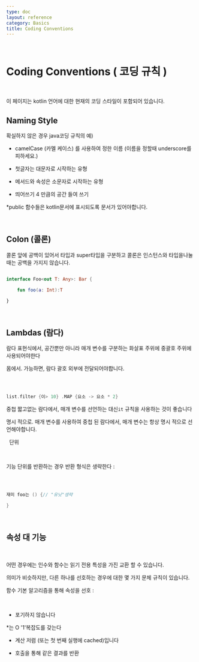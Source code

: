 ```yaml
---
type: doc
layout: reference
category: Basics
title: Coding Conventions
---
```






 

# Coding Conventions ( 코딩 규칙 )

 

이 페이지는 kotlin 언어에 대한 현재의 코딩 스타일이 포함되어 있습니다.


## Naming Style

확실하지 않은 경우 java코딩 규칙의 예)


* camelCase (카멜 케이스) 를 사용하여 정한 이름 (이름을 정할때 underscore를 피하세요.)

* 첫글자는 대문자로 시작하는 유형

* 메서드와 속성은 소문자로 시작하는 유형

* 띄어쓰기 4 만큼의 공간 들여 쓰기

*public 함수들은 kotlin문서에 표시되도록 문서가 있어야합니다.

 

## Colon (콜론)

콜론 앞에 공백이 있어서 타입과 super타입을 구분하고 콜론은 인스턴스와 타입을나눌때는 공백을 가지지 않습니다.

```kotlin

interface Foo<out T: Any>: Bar {

    fun foo(a: Int):T

}
```

 
## Lambdas (람다)

람다 표현식에서, 공간뿐만 아니라 매개 변수를 구분하는 화살표 주위에 중괄호 주위에 사용되어야한다

몸에서. 가능하면, 람다 괄호 외부에 전달되어야합니다.

 

```kotlin

list.filter {이> 10} .MAP {요소 -> 요소 * 2}

```

중첩 짧고없는 람다에서, 매개 변수를 선언하는 대신`it` 규칙을 사용하는 것이 좋습니다

명시 적으로. 매개 변수를 사용하여 중첩 된 람다에서, 매개 변수는 항상 명시 적으로 선언해야합니다.

 
단위

 

기능 단위를 반환하는 경우 반환 형식은 생략한다 :

 

```kotlin

재미 foo는 () {// "유닛"생략

}

```

 

## 속성 대 기능

 

어떤 경우에는 인수와 함수는 읽기 전용 특성을 가진 교환 할 수 있습니다. 

의미가 비슷하지만, 다른 하나를 선호하는 경우에 대한 몇 가지 문체 규칙이 있습니다.



함수 기본 알고리즘을 통해 속성을 선호 :

 

* 포기하지 않습니다

*는 O '1'복잡도를 갖는다

* 계산 저렴 (또는 첫 번째 실행에 caсhed)입니다

* 호출을 통해 같은 결과를 반환 